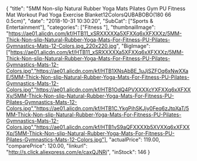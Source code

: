 {
	"title": "5MM Non-slip Natural Rubber Yoga Mats Pilates Gym PU Fitness Mat Workout Pad Yoga Exercise Blanket12ColorsQUBABOBO(180 66 0.5cm)",
	"date": "2018-10-31 10:30:20",
	"SubCat": ["Sports & Entertainment"],
	"categories": ["Fitness "],
	"thumbnailImage": "https://ae01.alicdn.com/kf/HTB11_xSRXXXXXa5XFXXq6xXFXXXz/5MM-Thick-Non-slip-Natural-Rubber-Yoga-Mats-For-Fitness-PU-Pilates-Gymnastics-Mats-12-Colors.jpg_220x220.jpg",
	"BigImage": ["https://ae01.alicdn.com/kf/HTB11_xSRXXXXXa5XFXXq6xXFXXXz/5MM-Thick-Non-slip-Natural-Rubber-Yoga-Mats-For-Fitness-PU-Pilates-Gymnastics-Mats-12-Colors.jpg","https://ae01.alicdn.com/kf/HTB1XNsAbBE_1uJjSZFOq6xNwXXaE/5MM-Thick-Non-slip-Natural-Rubber-Yoga-Mats-For-Fitness-PU-Pilates-Gymnastics-Mats-12-Colors.jpg","https://ae01.alicdn.com/kf/HTB1OdQ4PVXXXXcYXFXXq6xXFXXXy/5MM-Thick-Non-slip-Natural-Rubber-Yoga-Mats-For-Fitness-PU-Pilates-Gymnastics-Mats-12-Colors.jpg","https://ae01.alicdn.com/kf/HTB1C.YkgPihSKJjy0Feq6zJtpXaT/5MM-Thick-Non-slip-Natural-Rubber-Yoga-Mats-For-Fitness-PU-Pilates-Gymnastics-Mats-12-Colors.jpg","https://ae01.alicdn.com/kf/HTB1vS9aQFXXXXb5XVXXq6xXFXXXp/5MM-Thick-Non-slip-Natural-Rubber-Yoga-Mats-For-Fitness-PU-Pilates-Gymnastics-Mats-12-Colors.jpg"],
	"actualPrice": 119.00,
	"comparePrice": 120.00,
	"linkurl": "http://s.click.aliexpress.com/e/caxQJNRi",
	"inStock": 146
}
